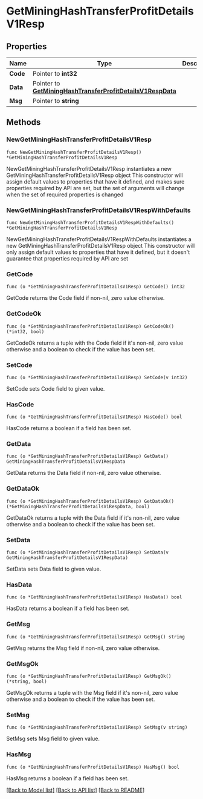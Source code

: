 # GetMiningHashTransferProfitDetailsV1Resp

## Properties

Name | Type | Description | Notes
------------ | ------------- | ------------- | -------------
**Code** | Pointer to **int32** |  | [optional] 
**Data** | Pointer to [**GetMiningHashTransferProfitDetailsV1RespData**](GetMiningHashTransferProfitDetailsV1RespData.md) |  | [optional] 
**Msg** | Pointer to **string** |  | [optional] 

## Methods

### NewGetMiningHashTransferProfitDetailsV1Resp

`func NewGetMiningHashTransferProfitDetailsV1Resp() *GetMiningHashTransferProfitDetailsV1Resp`

NewGetMiningHashTransferProfitDetailsV1Resp instantiates a new GetMiningHashTransferProfitDetailsV1Resp object
This constructor will assign default values to properties that have it defined,
and makes sure properties required by API are set, but the set of arguments
will change when the set of required properties is changed

### NewGetMiningHashTransferProfitDetailsV1RespWithDefaults

`func NewGetMiningHashTransferProfitDetailsV1RespWithDefaults() *GetMiningHashTransferProfitDetailsV1Resp`

NewGetMiningHashTransferProfitDetailsV1RespWithDefaults instantiates a new GetMiningHashTransferProfitDetailsV1Resp object
This constructor will only assign default values to properties that have it defined,
but it doesn't guarantee that properties required by API are set

### GetCode

`func (o *GetMiningHashTransferProfitDetailsV1Resp) GetCode() int32`

GetCode returns the Code field if non-nil, zero value otherwise.

### GetCodeOk

`func (o *GetMiningHashTransferProfitDetailsV1Resp) GetCodeOk() (*int32, bool)`

GetCodeOk returns a tuple with the Code field if it's non-nil, zero value otherwise
and a boolean to check if the value has been set.

### SetCode

`func (o *GetMiningHashTransferProfitDetailsV1Resp) SetCode(v int32)`

SetCode sets Code field to given value.

### HasCode

`func (o *GetMiningHashTransferProfitDetailsV1Resp) HasCode() bool`

HasCode returns a boolean if a field has been set.

### GetData

`func (o *GetMiningHashTransferProfitDetailsV1Resp) GetData() GetMiningHashTransferProfitDetailsV1RespData`

GetData returns the Data field if non-nil, zero value otherwise.

### GetDataOk

`func (o *GetMiningHashTransferProfitDetailsV1Resp) GetDataOk() (*GetMiningHashTransferProfitDetailsV1RespData, bool)`

GetDataOk returns a tuple with the Data field if it's non-nil, zero value otherwise
and a boolean to check if the value has been set.

### SetData

`func (o *GetMiningHashTransferProfitDetailsV1Resp) SetData(v GetMiningHashTransferProfitDetailsV1RespData)`

SetData sets Data field to given value.

### HasData

`func (o *GetMiningHashTransferProfitDetailsV1Resp) HasData() bool`

HasData returns a boolean if a field has been set.

### GetMsg

`func (o *GetMiningHashTransferProfitDetailsV1Resp) GetMsg() string`

GetMsg returns the Msg field if non-nil, zero value otherwise.

### GetMsgOk

`func (o *GetMiningHashTransferProfitDetailsV1Resp) GetMsgOk() (*string, bool)`

GetMsgOk returns a tuple with the Msg field if it's non-nil, zero value otherwise
and a boolean to check if the value has been set.

### SetMsg

`func (o *GetMiningHashTransferProfitDetailsV1Resp) SetMsg(v string)`

SetMsg sets Msg field to given value.

### HasMsg

`func (o *GetMiningHashTransferProfitDetailsV1Resp) HasMsg() bool`

HasMsg returns a boolean if a field has been set.


[[Back to Model list]](../README.md#documentation-for-models) [[Back to API list]](../README.md#documentation-for-api-endpoints) [[Back to README]](../README.md)



